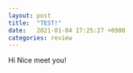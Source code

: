 ```yaml
---
layout: post
title:  "TEST!"
date:   2021-01-04 17:25:27 +0900
categories: review
---
```


Hi Nice meet you!